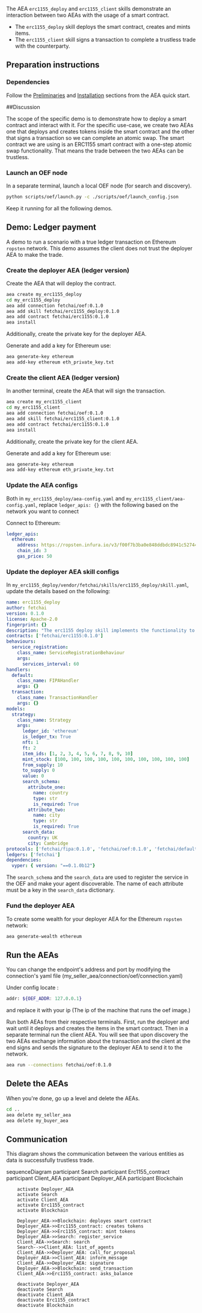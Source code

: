 The AEA `erc1155_deploy` and `erc1155_client` skills demonstrate an interaction between two AEAs with the usage of a smart contract.

* The `erc1155_deploy` skill deploys the smart contract, creates and mints items. 
* The `erc1155_client` skill signs a transaction to complete a trustless trade with the counterparty.

## Preparation instructions
 
### Dependencies

Follow the <a href="../quickstart/#preliminaries">Preliminaries</a> and <a href="../quickstart/#installation">Installation</a> sections from the AEA quick start.

##Discussion

The scope of the specific demo is to demonstrate how to deploy a smart contract and interact with it. For the specific use-case, we create two AEAs one that deploys and creates tokens inside the smart contract and the other that signs a transaction so we can complete an atomic swap. The smart contract we are using is an ERC1155 smart contract
with a one-step atomic swap functionality. That means the trade between the two AEAs can be trustless.

### Launch an OEF node
In a separate terminal, launch a local OEF node (for search and discovery).
``` bash
python scripts/oef/launch.py -c ./scripts/oef/launch_config.json
```

Keep it running for all the following demos.

## Demo: Ledger payment

A demo to run a scenario with a true ledger transaction on Ethereum `ropsten` network. This demo assumes the client
does not trust the deployer AEA to make the trade.

### Create the deployer AEA (ledger version)

Create the AEA that will deploy the contract.

``` bash
aea create my_erc1155_deploy
cd my_erc1155_deploy
aea add connection fetchai/oef:0.1.0
aea add skill fetchai/erc1155_deploy:0.1.0
aea add contract fetchai/erc1155:0.1.0
aea install
```
Additionally, create the private key for the deployer AEA.

Generate and add a key for Ethereum use:
``` bash
aea generate-key ethereum
aea add-key ethereum eth_private_key.txt
```


### Create the client AEA (ledger version)

In another terminal, create the AEA that will sign the transaction.

``` bash
aea create my_erc1155_client
cd my_erc1155_client
aea add connection fetchai/oef:0.1.0
aea add skill fetchai/erc1155_client:0.1.0
aea add contract fetchai/erc1155:0.1.0
aea install
```

Additionally, create the private key for the client AEA.

Generate and add a key for Ethereum use:
```bash
aea generate-key ethereum
aea add-key ethereum eth_private_key.txt
```

### Update the AEA configs

Both in `my_erc1155_deploy/aea-config.yaml` and
`my_erc1155_client/aea-config.yaml`, replace `ledger_apis: {}` with the following based on the network you want to connect

Connect to Ethereum:
``` yaml
ledger_apis:
  ethereum:
    address: https://ropsten.infura.io/v3/f00f7b3ba0e848ddbdc8941c527447fe
    chain_id: 3
    gas_price: 50
```

### Update the deployer AEA skill configs

In `my_erc1155_deploy/vendor/fetchai/skills/erc1155_deploy/skill.yaml`, update the details based on the following:
``` yaml
name: erc1155_deploy
author: fetchai
version: 0.1.0
license: Apache-2.0
fingerprint: {}
description: "The erc1155 deploy skill implements the functionality to depoly and interact with a smart contract."
contracts: ['fetchai/erc1155:0.1.0']
behaviours:
  service_registration:
    class_name: ServiceRegistrationBehaviour
    args:
      services_interval: 60
handlers:
  default:
    class_name: FIPAHandler
    args: {}
  transaction:
    class_name: TransactionHandler
    args: {}
models:
  strategy:
    class_name: Strategy
    args:
      ledger_id: 'ethereum'
      is_ledger_tx: True
      nft: 1
      ft: 2
      item_ids: [1, 2, 3, 4, 5, 6, 7, 8, 9, 10]
      mint_stock: [100, 100, 100, 100, 100, 100, 100, 100, 100, 100]
      from_supply: 10
      to_supply: 0
      value: 0
      search_schema:
        attribute_one:
          name: country
          type: str
          is_required: True
        attribute_two:
          name: city
          type: str
          is_required: True
      search_data:
        country: UK
        city: Cambridge
protocols: ['fetchai/fipa:0.1.0', 'fetchai/oef:0.1.0', 'fetchai/default:0.1.0']
ledgers: ['fetchai']
dependencies:
  vyper: { version: "==0.1.0b12"}
```
The `search_schema` and the `search_data` are used to register the service in the OEF and make your agent discoverable. The name of each attribute must be a key in the `search_data` dictionary.


### Fund the deployer AEA

To create some wealth for your deployer AEA for the Ethereum `ropsten` network:

``` bash
aea generate-wealth ethereum
```

## Run the AEAs

You can change the endpoint's address and port by modifying the connection's yaml file (my_seller_aea/connection/oef/connection.yaml)

Under config locate :

``` bash
addr: ${OEF_ADDR: 127.0.0.1}
```
and replace it with your ip (The ip of the machine that runs the oef image.)

Run both AEAs from their respective terminals. First, run the deployer and wait until it deploys and creates the items in the smart contract.
Then in a separate terminal run the client AEA. You will see that upon discovery the two AEAs exchange information about the transaction and the client at
the end signs and sends the signature to the deployer AEA to send it to the network.


``` bash 
aea run --connections fetchai/oef:0.1.0
```


## Delete the AEAs
When you're done, go up a level and delete the AEAs.
``` bash 
cd ..
aea delete my_seller_aea
aea delete my_buyer_aea
```

## Communication
This diagram shows the communication between the various entities as data is successfully trustless trade. 

<div class="mermaid">
    sequenceDiagram
        participant Search
        participant Erc1155_contract
        participant Client_AEA
        participant Deployer_AEA
        participant Blockchain
    
        activate Deployer_AEA
        activate Search
        activate Client_AEA
        activate Erc1155_contract
        activate Blockchain
        
        Deployer_AEA->>Blockchain: deployes smart contract
        Deployer_AEA->>Erc1155_contract: creates tokens
        Deployer_AEA->>Erc1155_contract: mint tokens       
        Deployer_AEA->>Search: register_service
        Client_AEA->>Search: search
        Search-->>Client_AEA: list_of_agents
        Client_AEA->>Deployer_AEA: call_for_proposal
        Deployer_AEA->>Client_AEA: inform_message
        Client_AEA->>Deployer_AEA: signature
        Deployer_AEA->>Blockchain: send_transaction
        Client_AEA->>Erc1155_contract: asks_balance
        
        deactivate Deployer_AEA
        deactivate Search
        deactivate Client_AEA
        deactivate Erc1155_contract
        deactivate Blockchain
       
</div>
